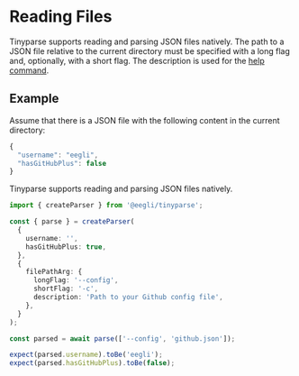 # Reading Files

Tinyparse supports reading and parsing JSON files natively. The path to a JSON file relative to the current directory must be specified with a long flag and, optionally, with a short flag. The description is used for the [help command](reference/printing-arguments).

## Example

Assume that there is a JSON file with the following content in the current directory:

```js
{
  "username": "eegli",
  "hasGitHubPlus": false
}
```

Tinyparse supports reading and parsing JSON files natively.

<!-- doctest: file reading -->

```ts
import { createParser } from '@eegli/tinyparse';

const { parse } = createParser(
  {
    username: '',
    hasGitHubPlus: true,
  },
  {
    filePathArg: {
      longFlag: '--config',
      shortFlag: '-c',
      description: 'Path to your Github config file',
    },
  }
);

const parsed = await parse(['--config', 'github.json']);

expect(parsed.username).toBe('eegli');
expect(parsed.hasGitHubPlus).toBe(false);
```
